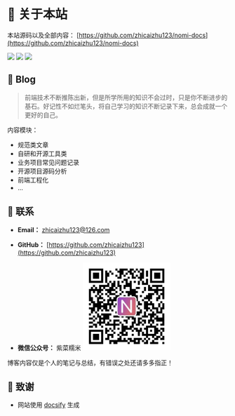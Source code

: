 # 🎉 关于本站

本站源码以及全部内容： [https://github.com/zhicaizhu123/nomi-docs](https://github.com/zhicaizhu123/nomi-docs)

<img src="https://img.shields.io/github/stars/zhicaizhu123/nomi-docs" data-origin="https://img.shields.io/github/stars/zhicaizhu123/nomi-docs" > 
<img src="https://img.shields.io/github/forks/zhicaizhu123/nomi-docs" data-origin="https://img.shields.io/github/forks/zhicaizhu123/nomi-docs" >
<img src="https://img.shields.io/github/license/zhicaizhu123/nomi-docs" data-origin="https://img.shields.io/github/license/zhicaizhu123/nomi-docs" >

## 📖 Blog
> 前端技术不断推陈出新，但是所学所用的知识不会过时，只是你不断进步的基石。好记性不如烂笔头，将自己学习的知识不断记录下来，总会成就一个更好的自己。

内容模块：
- 规范类文章
- 自研和开源工具类
- 业务项目常见问题记录
- 开源项目源码分析
- 前端工程化
- ...

## 📮 联系

- **Email：** zhicaizhu123@126.com

- **GitHub：** [https://github.com/zhicaizhu123](https://github.com/zhicaizhu123)

- **微信公众号：** 紫菜糯米
  <img src="/_media/qrcode.jpg" style="width: 200px" />

博客内容仅是个人的笔记与总结，有错误之处还请多多指正！

## 🍋 致谢

- 网站使用 [docsify](https://docsify.js.org/#/zh-cn/) 生成
